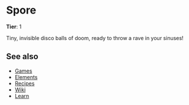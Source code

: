 # Spore

**Tier**: 1

Tiny, invisible disco balls of doom, ready to throw a rave in your sinuses!

## See also

* [Games](/wiki/games)
* [Elements](/wiki/elements)
* [Recipes](/wiki/recipes)
* [Wiki](/wiki/index)
* [Learn](/learn/index)
